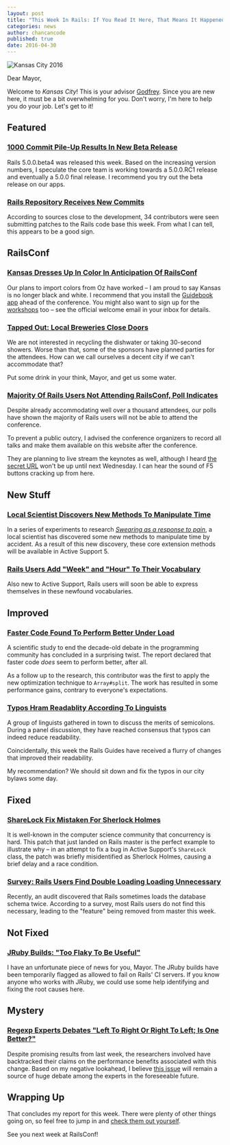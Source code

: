 ```yaml
---
layout: post
title: "This Week In Rails: If You Read It Here, That Means It Happened"
categories: news
author: chancancode
published: true
date: 2016-04-30
---
```


![Kansas City 2016](https://camo.githubusercontent.com/a74445f73cae78865aa123ccc84a7d09a078485f/687474703a2f2f636c2e6c792f673163352f6b616e73617363697479323031362e706e67)

Dear Mayor,

Welcome to _Kansas City_! This is your advisor [Godfrey](https://twitter.com/chancancode). Since you are new here, it must be a bit overwhelming for you. Don't worry, I'm here to help you do your job. Let's get to it!

## Featured

### [1000 Commit Pile-Up Results In New Beta Release](https://rubyonrails.org/2016/4/28/Rails-5-0-beta4)

Rails 5.0.0.beta4 was released this week. Based on the increasing version numbers, I speculate the core team is working towards a 5.0.0.RC1 release and eventually a 5.0.0 final release. I recommend you try out the beta release on our apps.

### [Rails Repository Receives New Commits](http://contributors.rubyonrails.org/contributors/in-time-window/20160423-201604029)

According to sources close to the development, 34 contributors were seen submitting patches to the Rails code base this week. From what I can tell, this appears to be a good sign.

## RailsConf

### [Kansas Dresses Up In Color In Anticipation Of RailsConf](http://railsconf.com)

Our plans to import colors from Oz have worked – I am proud to say Kansas is no longer black and white. I recommend that you install the [Guidebook app](https://guidebook.com/g/railsconf2016) ahead of the conference. You might also want to sign up for the [workshops](http://railsconf.com/program/workshops) too – see the official welcome email in your inbox for details.

### [Tapped Out: Local Breweries Close Doors](http://railsconf.com/program/parties)

We are not interested in recycling the dishwater or taking 30-second showers. Worse than that, some of the sponsors have planned parties for the attendees. How can we call ourselves a decent city if we can't accommodate that?

Put some drink in your think, Mayor, and get us some water.

### [Majority Of Rails Users Not Attending RailsConf, Poll Indicates](http://confreaks.tv/events/railsconf2016)

Despite already accommodating well over a thousand attendees, our polls have shown the majority of Rails users will not be able to attend the conference.

To prevent a public outcry, I advised the conference organizers to record all talks and make them available on this website after the conference.

They are planning to live stream the keynotes as well, although I heard [the secret URL](http://confreaks.tv/live/railsconf2016) won't be up until next Wednesday. I can hear the sound of F5 buttons cracking up from here.

## New Stuff

### [Local Scientist Discovers New Methods To Manipulate Time](https://github.com/rails/rails/commits/@%7B2016-04-30%7D/activesupport/CHANGELOG.md?author=pixeltrix)

In a series of experiments to research _[Swearing as a response to pain](http://www.mzellner.com/page4/files/2009-stephens.pdf)_, a local scientist has discovered some new methods to manipulate time by accident. As a result of this new discovery, these core extension methods will be available in Active Support 5.

### [Rails Users Add "Week" and "Hour" To Their Vocabulary](https://github.com/rails/rails/pull/24762)

Also new to Active Support, Rails users will soon be able to express themselves in these newfound vocabularies.

## Improved

### [Faster Code Found To Perform Better Under Load](https://github.com/rails/rails/pull/24723)

A scientific study to end the decade-old debate in the programming community has concluded in a surprising twist. The report declared that faster code _does_ seem to perform better, after all.

As a follow up to the research, this contributor was the first to apply the new optimization technique to `Array#split`. The work has resulted in some performance gains, contrary to everyone's expectations.

### [Typos Hram Readablity According To Linguists](https://github.com/rails/rails/commits/master@%7B2016-04-30%7D/guides)

A group of linguists gathered in town to discuss the merits of semicolons. During a panel discussion, they have reached consensus that typos can indeed reduce readability.

Coincidentally, this week the Rails Guides have received a flurry of changes that improved their readability.

My recommendation? We should sit down and fix the typos in our city bylaws some day.

## Fixed

### [ShareLock Fix Mistaken For Sherlock Holmes](https://github.com/rails/rails/commit/65b6496ee4cf62be4c43ff21572e03a5e9cedac1)

It is well-known in the computer science community that concurrency is hard. This patch that just landed on Rails master is the perfect example to illustrate why – in an attempt to fix a bug in Active Support's `ShareLock` class, the patch was briefly misidentified as Sherlock Holmes, causing a brief delay and a race condition.

### [Survey: Rails Users Find Double Loading Loading Unnecessary](https://github.com/rails/rails/pull/24653)

Recently, an audit discovered that Rails sometimes loads the database schema twice. According to a survey, most Rails users do not find this necessary, leading to the "feature" being removed from master this week.

## Not Fixed

### [JRuby Builds: "Too Flaky To Be Useful"](https://github.com/rails/rails/commit/ea628f72c3f6ef77752794356fcb358858fd8827)

I have an unfortunate piece of news for you, Mayor. The JRuby builds have been temporarily flagged as allowed to fail on Rails' CI servers. If you know anyone who works with JRuby, we could use some help identifying and fixing the root causes here.

## Mystery

### [Regexp Experts Debates "Left To Right Or Right To Left; Is One Better?"](https://github.com/rails/rails/commit/bbb84a17213d60f25a61ae4a09111d5adac01a05)

Despite promising results from last week, the researchers involved have backtracked their claims on the performance benefits associated with this change. Based on my negative lookahead, I believe [this issue](https://github.com/rails/rails/pull/24658) will remain a source of huge debate among the experts in the foreseeable future.

## Wrapping Up

That concludes my report for this week. There were plenty of other things going on, so feel free to jump in and [check them out yourself](https://github.com/rails/rails/compare/master@%7B2016-04-23%7D...@%7B2016-04-29%7D).

See you next week at RailsConf!

